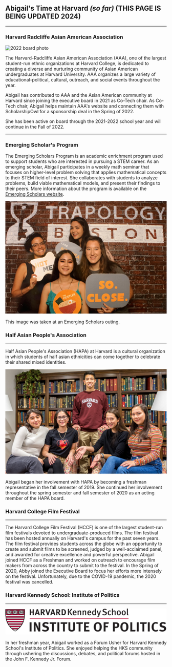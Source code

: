 ## Abigail's Time at Harvard *(so far)* **(THIS PAGE IS BEING UPDATED 2024)**
-------------------------

### Harvard Radcliffe Asian American Association

![2022 board photo](https://github.com/abical/abical.github.io/blob/master/p%20image/DSC03426.JPG?raw=true)

The Harvard-Radcliffe Asian American Association (AAA), one of the largest student-run ethnic organizations at Harvard College, is dedicated to creating a diverse and nurturing community of Asian American undergraduates at Harvard University. AAA organizes a large variety of educational-political, cultural, outreach, and social events throughout the year.

Abigail has contributed to AAA and the Asian American community at Harvard since joining the executive board in 2021 as Co-Tech chair. As Co-Tech chair, Abigail helps maintain AAA's website and connecting them with ScholarshipOwl for a sponsorship deal in the Spring of 2022. 

She has been active on board through the 2021-2022 school year and will continue in the Fall of 2022. 

-------------------------
### Emerging Scholar's Program

The Emerging Scholars Program is an academic enrichment program used to support students who are interested in pursuing a STEM career. As an emerging scholar, Abigail participates in a weekly math seminar that focuses on higher-level problem solving that applies mathematical concepts to their STEM field of interest. She collaborates with students to analyze problems, build viable mathematical models, and present their findings to their peers. More information about the program is available on the [Emerging Scholars website](https://emergingscholars.math.harvard.edu/about).

![emerging scholars outing](https://github.com/abical/abical.github.io/blob/master/p%20image/emerging%20scholars%20program%20img.jpg?raw=true)

This image was taken at an Emerging Scholars outing.

### Half Asian People's Association
-------------------------
Half Asian People's Association (HAPA) at Harvard is a cultural organization in which students of half asian ethnicities can come together to celebrate their shared mixed identities. 

![HAPA IMG](https://github.com/abical/abical.github.io/blob/master/p%20image/HAPA-Fall-2019-67%20(1).jpg?raw=true)

Abigail began her involvement with HAPA by becoming a freshman representative in the fall semester of 2019. She continued her involvement throughout the spring semester and fall semester of 2020 as an acting member of the HAPA board. 

### Harvard College Film Festival
-------------------------
The Harvard College Film Festival (HCCF) is one of the largest student-run film festivals devoted to undergraduate-produced films. The film festival has been hosted annually on Harvard's campus for the past seven years. 
The film festival provides students across the globe with an opportunity to create and submit films to be screened, judged by a well-acclaimed panel, and awarded for creative excellence and powerful perspective. Abigail joined HCCF as a Freshman and worked on outreach to encourage film makers from across the country to submit to the festival. In the Spring of 2020, Abby joined the Executive Board to focus her efforts more intensely on the festival. Unfortunately, due to the COVID-19 pandemic, the 2020 festival was cancelled.

### Harvard Kennedy School: Institute of Politics
-------------------------

![hks logo](https://github.com/abical/abical.github.io/blob/master/p%20image/hks%20logo.png?raw=true)

In her freshman year, Abigail worked as a Forum Usher for Harvard Kennedy School's Institute of Politics. She enjoyed helping the HKS community through ushering the discussions, debates, and political forums hosted in the John F. Kennedy Jr. Forum. 
